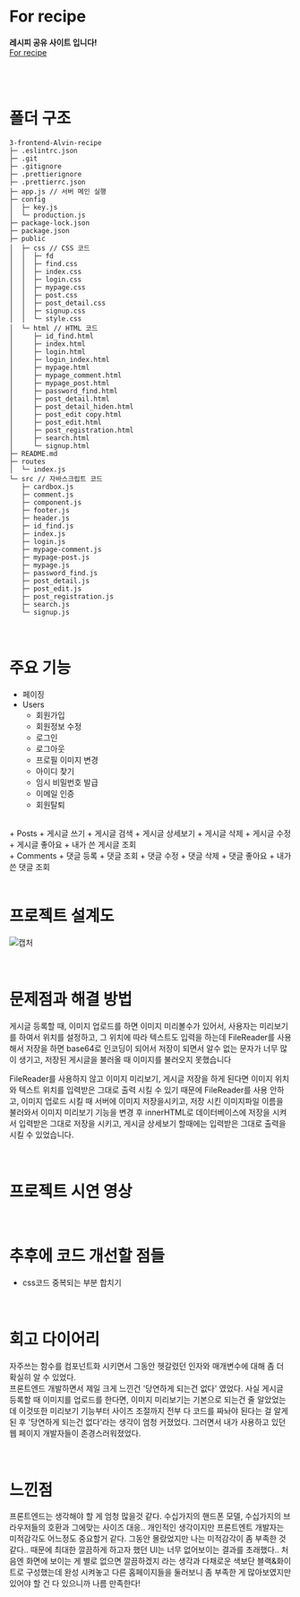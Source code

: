 # For recipe
**레시피 공유 사이트 입니다!**  
[For recipe](https://reci-p.com, "For recipe 이동")  

</br></br>

# 폴더 구조



```
3-frontend-Alvin-recipe
├─ .eslintrc.json
├─ .git
├─ .gitignore
├─ .prettierignore
├─ .prettierrc.json
├─ app.js // 서버 메인 실행
├─ config
│  ├─ key.js
│  └─ production.js
├─ package-lock.json
├─ package.json
├─ public
│  ├─ css // CSS 코드
│  │  ├─ fd
│  │  ├─ find.css
│  │  ├─ index.css
│  │  ├─ login.css
│  │  ├─ mypage.css
│  │  ├─ post.css
│  │  ├─ post_detail.css
│  │  ├─ signup.css
│  │  └─ style.css
│  └─ html // HTML 코드
│     ├─ id_find.html
│     ├─ index.html
│     ├─ login.html
│     ├─ login_index.html
│     ├─ mypage.html
│     ├─ mypage_comment.html
│     ├─ mypage_post.html
│     ├─ password_find.html
│     ├─ post_detail.html
│     ├─ post_detail_hiden.html
│     ├─ post_edit copy.html
│     ├─ post_edit.html
│     ├─ post_registration.html
│     ├─ search.html
│     └─ signup.html
├─ README.md
├─ routes
│  └─ index.js
└─ src // 자바스크립트 코드
   ├─ cardbox.js
   ├─ comment.js
   ├─ component.js
   ├─ footer.js
   ├─ header.js
   ├─ id_find.js
   ├─ index.js
   ├─ login.js
   ├─ mypage-comment.js
   ├─ mypage-post.js
   ├─ mypage.js
   ├─ password_find.js
   ├─ post_detail.js
   ├─ post_edit.js
   ├─ post_registration.js
   ├─ search.js
   └─ signup.js

```

</br>

# 주요 기능

+ 페이징
+ Users
    + 회원가입
    + 회원정보 수정
    + 로그인
    + 로그아웃
    + 프로필 이미지 변경
    + 아이디 찾기
    + 임시 비밀번호 발급
    + 이메일 인증
    + 회원탈퇴  
</br>
+ Posts
    + 게시글 쓰기
    + 게시글 검색
    + 게시글 상세보기
    + 게시글 삭제
    + 게시글 수정
    + 게시글 좋아요
    + 내가 쓴 게시글 조회  
</br>
+ Comments
    + 댓글 등록
    + 댓글 조회
    + 댓글 수정
    + 댓글 삭제
    + 댓글 좋아요
    + 내가 쓴 댓글 조회  
</br>
</br>

# 프로젝트 설계도

![캡처](https://user-images.githubusercontent.com/97275939/167358855-a5f1329c-4e8c-4b7b-97bd-27c1aa126f53.PNG)

</br>

# 문제점과 해결 방법

게시글 등록할 때, 이미지 업로드를 하면 이미지 미리볼수가 있어서, 사용자는 미리보기를 하여서 위치를 설정하고, 그 위치에 따라 텍스트도 입력을 하는데 FileReader를 사용해서 저장을 하면 base64로 인코딩이 되어서 저장이 되면서 알수 없는 문자가 너무 많이 생기고, 저장된 게시글을 불러올 때 이미지를 불러오지 못했습니다

FileReader를 사용하지 않고 이미지 미리보기, 게시글 저장을 하게 된다면 이미지 위치와 텍스트 위치를 입력받은 그대로 출력 시킬 수 있기 때문에 FileReader를 사용 안하고, 이미지 업로드 시킬 때 서버에 이미지 저장을시키고, 저장 시킨 이미지파일 이름을 불러와서 이미지 미리보기 기능을 변경 후 innerHTML로 데이터베이스에 저장을 시켜서 입력받은 그대로 저장을 시키고, 게시글 상세보기 할때에는 입력받은 그대로 출력을 시킬 수 있었습니다.

</br>

# 프로젝트 시연 영상

</br>

# 추후에 코드 개선할 점들

+ css코드 중복되는 부분 합치기

</br>

# 회고 다이어리

자주쓰는 함수를 컴포넌트화 시키면서 그동안 헷갈렸던 인자와 매개변수에 대해 좀 더 확실히 알 수 있었다.  
프론트엔드 개발하면서 제일 크게 느낀건 '당연하게 되는건 없다' 였었다. 사실 게시글 등록할 때 이미지를 업로드를 한다면, 이미지 미리보기는 기본으로 되는건 줄 알았었는데 이것또한 미리보기 기능부터 사이즈 조절까지 전부 다 코드를 짜놔야 된다는 걸 알게 된 후 '당연하게 되는건 없다'라는 생각이 엄청 커졌었다. 그러면서 내가 사용하고 있던 웹 페이지 개발자들이 존경스러워졌었다.


</br>

# 느낀점

프론트엔드는 생각해야 할 게 엄청 많을것 같다. 수십가지의 핸드폰 모델, 수십가지의 브라우저들의 호환과 그에맞는 사이즈 대응.. 개인적인 생각이지만 프론트엔트 개발자는 미적감각도 어느정도 중요할거 같다. 그동안 몰랐었지만 나는 미적감각이 좀 부족한 것 같다.. 때문에 최대한 깔끔하게 하고자 했던 UI는 너무 없어보이는 결과를 초래했다.. 처음엔 화면에 보이는 게 별로 없으면 깔끔하겠지 라는 생각과 다채로운 색보단 블랙&화이트로 구성했는데 완성 시켜놓고 다른 홈페이지들을 둘러보니 좀 부족한 게 많아보였지만 있어야 할 건 다 있으니까 나름 만족한다!  



